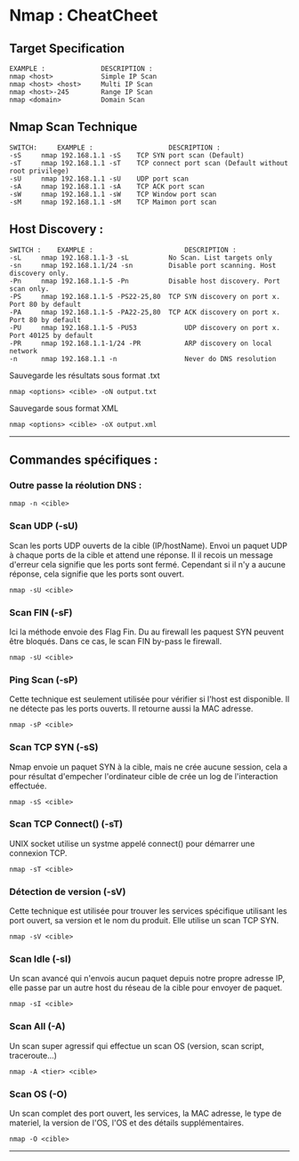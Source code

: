 # Nmap : CheatCheet
## Target Specification
```
EXAMPLE	:              DESCRIPTION :
nmap <host>            Simple IP Scan
nmap <host> <host>     Multi IP Scan
nmap <host>-245        Range IP Scan
nmap <domain>          Domain Scan
```

## Nmap Scan Technique
```
SWITCH:     EXAMPLE :	                DESCRIPTION :
-sS	    nmap 192.168.1.1 -sS	TCP SYN port scan (Default)
-sT	    nmap 192.168.1.1 -sT	TCP connect port scan (Default without root privilege)
-sU	    nmap 192.168.1.1 -sU	UDP port scan
-sA	    nmap 192.168.1.1 -sA	TCP ACK port scan
-sW	    nmap 192.168.1.1 -sW	TCP Window port scan
-sM	    nmap 192.168.1.1 -sM	TCP Maimon port scan
```
## Host Discovery :
```
SWITCH :    EXAMPLE	:                       DESCRIPTION :
-sL	    nmap 192.168.1.1-3 -sL	        No Scan. List targets only
-sn	    nmap 192.168.1.1/24 -sn	        Disable port scanning. Host discovery only.
-Pn	    nmap 192.168.1.1-5 -Pn	        Disable host discovery. Port scan only.
-PS	    nmap 192.168.1.1-5 -PS22-25,80	TCP SYN discovery on port x. Port 80 by default
-PA	    nmap 192.168.1.1-5 -PA22-25,80	TCP ACK discovery on port x. Port 80 by default
-PU	    nmap 192.168.1.1-5 -PU53	        UDP discovery on port x. Port 40125 by default
-PR	    nmap 192.168.1.1-1/24 -PR	        ARP discovery on local network
-n	    nmap 192.168.1.1 -n	                Never do DNS resolution
```

Sauvegarde les résultats sous format .txt

    nmap <options> <cible> -oN output.txt
Sauvegarde sous format XML

    nmap <options> <cible> -oX output.xml

_____________________
## Commandes spécifiques :

### Outre passe la réolution DNS :

    nmap -n <cible> 
    
### Scan UDP (-sU)

Scan les ports UDP ouverts de la cible (IP/hostName). Envoi un paquet UDP à chaque ports de la cible et attend une réponse. Il il recois un message d'erreur cela signifie que les ports sont fermé. Cependant si il n'y a aucune réponse, cela signifie que les ports sont ouvert.

    nmap -sU <cible>

### Scan FIN (-sF)

Ici la méthode envoie des Flag Fin. Du au firewall les paquest SYN peuvent être bloqués. Dans ce cas, le scan FIN by-pass le firewall.

    nmap -sU <cible>

### Ping Scan (-sP)

Cette technique est seulement utilisée pour vérifier si l'host est disponible. Il ne détecte pas les ports ouverts. Il retourne aussi la MAC adresse. 

    nmap -sP <cible>

### Scan TCP SYN (-sS)

Nmap envoie un paquet SYN à la cible, mais ne crée aucune session, cela a pour résultat d'empecher l'ordinateur cible de crée un log de l'interaction effectuée.

    nmap -sS <cible>

### Scan TCP Connect() (-sT)

UNIX socket utilise un systme appelé connect() pour démarrer une connexion TCP.

    nmap -sT <cible>

### Détection de version (-sV)

Cette technique est utilisée pour trouver les services spécifique utilisant les port ouvert, sa version et le nom du produit. Elle utilise un scan TCP SYN.

    nmap -sV <cible>

### Scan Idle (-sI)

Un scan avancé qui n'envois aucun paquet depuis notre propre adresse IP, elle passe par un autre host du réseau de la cible pour envoyer de paquet.

    nmap -sI <cible>

### Scan All (-A)

Un scan super agressif qui effectue un scan OS (version, scan script, traceroute...)

    nmap -A <tier> <cible>

### Scan OS (-O)

Un scan complet des port ouvert, les services, la MAC adresse, le type de materiel, la version de l'OS, l'OS et des détails supplémentaires.

    nmap -O <cible>
______________________
